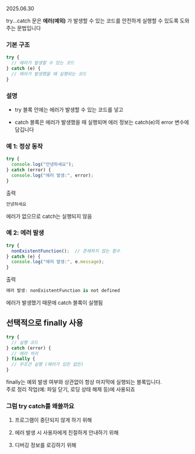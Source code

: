 2025.06.30

try...catch 문은 **에러(예외)** 가 발생할 수 있는 코드를 안전하게 실행할 수 있도록 도와주는 문법입니다

### 기본 구조
```js
try {
  // 에러가 발생할 수 있는 코드
} catch (e) {
  // 에러가 발생했을 때 실행되는 코드
}
```
### 설명
- try 블록 안에는 에러가 발생할 수 있는 코드를 넣고

- catch 블록은 에러가 발생했을 때 실행되며 에러 정보는 catch(e)의 error 변수에 담깁니다

### 예 1: 정상 동작
```js
try {
  console.log("안녕하세요");
} catch (error) {
  console.log("에러 발생:", error);
}
```

출력
```js
안녕하세요
```
에러가 없으므로 catch는 실행되지 않음


### 예 2: 에러 발생
```js
try {
  nonExistentFunction();  // 존재하지 않는 함수
} catch (e) {
  console.log("에러 발생:", e.message);
}
```
출력
```csharp
에러 발생: nonExistentFunction is not defined
```
에러가 발생했기 때문에 catch 블록이 실행됨

## 선택적으로 finally 사용
```js
try {
  // 실행 코드
} catch (error) {
  // 에러 처리
} finally {
  // 무조건 실행 (에러가 있든 없든)
}
```
finally는 예외 발생 여부와 상관없이 항상 마지막에 실행되는 블록입니다. <br>주로 정리 작업(예: 파일 닫기, 로딩 상태 해제 등)에 사용되죠


### 그럼 try catch를 왜쓸까요
1. 프로그램이 중단되지 않게 하기 위해

2. 에러 발생 시 사용자에게 친절하게 안내하기 위해

3. 디버깅 정보를 로깅하기 위해